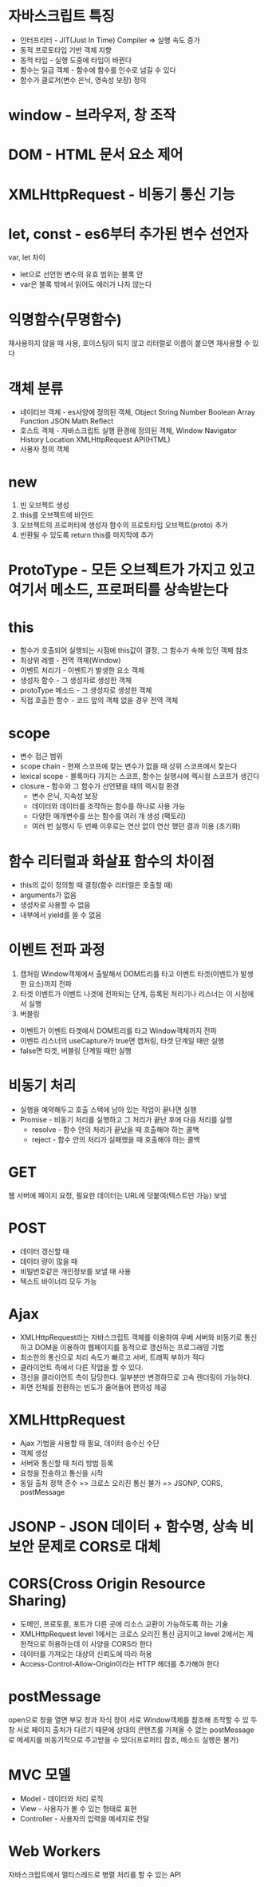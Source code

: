 # 자바스크립트 특징

-   인터프리터 - JIT(Just In Time) Compiler => 실행 속도 증가
-   동적 프로토타입 기반 객체 지향
-   동적 타입 - 실행 도중에 타입이 바뀐다
-   함수는 일급 객체 - 함수에 함수를 인수로 넘길 수 있다
-   함수가 클로저(변수 은닉, 영속성 보장) 정의

# window - 브라우저, 창 조작

# DOM - HTML 문서 요소 제어

# XMLHttpRequest - 비동기 통신 기능

# let, const - es6부터 추가된 변수 선언자

var, let 차이

-   let으로 선언헌 변수의 유효 범위는 블록 안
-   var은 블록 밖에서 읽어도 에러가 나지 않는다

# 익명함수(무명함수)

재사용하지 않을 때 사용, 호이스팅이 되지 않고 리터럴로 이름이 붙으면 재사용할 수 있다

# 객체 분류

-   네이티브 객체 - es사양에 정의된 객체, Object String Number Boolean Array Function JSON Math Reflect
-   호스트 객체 - 자바스크립트 실행 환경에 정의된 객체, Window Navigator History Location XMLHttpRequest API(HTML)
-   사용자 정의 객체

# new

1. 빈 오브젝트 생성
2. this를 오브젝트에 바인드
3. 오브젝트의 프로퍼티에 생성자 함수의 프로토타입 오브젝트(proto) 추가
4. 반환될 수 있도록 return this를 마지막에 추가

# ProtoType - 모든 오브젝트가 가지고 있고 여기서 메소드, 프로퍼티를 상속받는다

# this

-   함수가 호출되어 실행되는 시점에 this값이 결정, 그 함수가 속해 있던 객체 참조
-   최상위 레벨 - 전역 객체(Window)
-   이벤트 처리기 - 이벤트가 발생한 요소 객체
-   생성자 함수 - 그 생성자로 생성한 객체
-   protoType 메소드 - 그 생성자로 생성한 객체
-   직접 호출한 함수 - 코드 앞의 객체 없을 경우 전역 객체

# scope

-   변수 접근 범위
-   scope chain - 현재 스코프에 찾는 변수가 없을 때 상위 스코프에서 찾는다
-   lexical scope - 블록마다 가지는 스코프, 함수는 실행시에 렉시컬 스코프가 생긴다
-   closure - 함수와 그 함수가 선언됐을 때의 렉시컬 환경
    -   변수 은닉, 지속성 보장
    -   데이터와 데이터를 조작하는 함수를 하나로 사용 가능
    -   다양한 매개변수를 쓰는 함수를 여러 개 생성 (팩토리)
    -   여러 번 실행시 두 번째 이후로는 연산 없이 연산 했던 결과 이용 (초기화)

# 함수 리터럴과 화살표 함수의 차이점

-   this의 값이 정의할 때 결정(함수 리터럴은 호출할 때)
-   arguments가 없음
-   생성자로 사용할 수 없음
-   내부에서 yield를 쓸 수 없음

# 이벤트 전파 과정

1. 캡처링
   Window객체에서 출발해서 DOM트리를 타고 이벤트 타겟(이벤트가 발생한 요소)까지 전파
2. 타겟
   이벤트가 이벤트 나겟에 전파되는 단계, 등록된 처리기나 리스너는 이 시점에서 실행
3. 버블링

-   이벤트가 이벤트 타겟에서 DOM트리를 타고 Window객체까지 전파
-   이벤트 리스너의 useCapture가 true면 캡처링, 타겟 단계일 때만 실행
-   false면 타겟, 버블링 단계일 때만 실행

# 비동기 처리

-   실행을 예약해두고 호출 스택에 남아 있는 작업이 끝나면 실행
-   Promise - 비동기 처리를 실행하고 그 처리가 끝난 후에 다음 처리를 실행
    -   resolve - 함수 안의 처리가 끝났을 때 호출해야 하는 콜백
    -   reject - 함수 안의 처리가 실패했을 때 호출해야 하는 콜백

# GET

웹 서버에 페이지 요청, 필요한 데이터는 URL에 덧붙여(텍스트만 가능) 보냄

# POST

-   데이터 갱신할 때
-   데이터 량이 많을 때
-   비밀번호같은 개인정보를 보낼 때 사용
-   텍스트 바이너리 모두 가능

# Ajax

-   XMLHttpRequest라는 자바스크립트 객체를 이용하여 우베 서버와 비동기로 통신하고 DOM을 이용하여 웹페이지를 동적으로 갱신하는 프로그래밍 기법
-   최소한의 통신으로 처리 속도가 빠르고 서버, 트래픽 부하가 적다
-   클라이언트 측에서 다른 작업을 할 수 있다.
-   갱신을 클라이언트 측이 담당한다. 일부분만 변경하므로 고속 렌더링이 가능하다.
-   화면 전체를 전환하는 빈도가 줄어들어 편의성 제공

# XMLHttpRequest

-   Ajax 기법을 사용할 때 필요, 데이터 송수신 수단
-   객체 생성
-   서버와 통신할 때 처리 방법 등록
-   요청을 전송하고 통신을 시작
-   동일 출처 정책 준수 => 크로스 오리진 통신 불가 => JSONP, CORS, postMessage

# JSONP - JSON 데이터 + 함수명, 상속 비보안 문제로 CORS로 대체

# CORS(Cross Origin Resource Sharing)

-   도메인, 프로토콜, 포트가 다른 곳에 리소스 교환이 가능하도록 하는 기술
-   XMLHttpRequest level 1에서는 크로스 오리진 통신 금지이고 level 2에서는 제한적으로 허용하는데 이 사양을 CORS라 한다
-   데이터를 가져오는 대상의 신뢰도에 따라 허용
-   Access-Control-Allow-Origin이라는 HTTP 헤더를 추가해야 한다

# postMessage

open으로 창을 열면 부모 창과 자식 창이 서로 Window객체를 참조해 조작할 수 있
두 창 서로 페이지 출처가 다르기 때문에 상대의 콘텐츠를 가져올 수 없는
postMessage로 메세지를 비동기적으로 주고받을 수 있다(프로퍼티 참조, 메소드 실행은 불가)

# MVC 모델

-   Model - 데이터와 처리 로직
-   View - 사용자가 볼 수 있는 형태로 표현
-   Controller - 사용자의 입력을 메세지로 전달

# Web Workers

자바스크립트에서 멀티스레드로 병렬 처리를 할 수 있는 API
